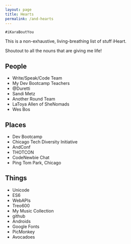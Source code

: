 ```yaml
---
layout: page
title: Hearts
permalink: /and-hearts
---
```

`#iKaraBoutYou`

This is a non-exhaustive, living-breathing list of stuff iHeart.

Shoutout to all the nouns that are giving me life!

## People
 - Write/Speak/Code Team
 - My Dev Bootcamp Teachers
 - @Duretti
 - Sandi Metz
 - Another Round Team
 - LaToya Allen of SheNomads
 - Wes Bos

## Places
 - Dev Bootcamp
 - Chicago Tech Diversity Initiative
 - AndConf
 - THOTCON
 - CodeNewbie Chat
 - Ping Tom Park, Chicago

## Things
 - Unicode
 - ES6
 - WebAPIs
 - Treo600
 - My Music Collection
 - github
 - Androids
 - Google Fonts
 - PicMonkey
 - Avocadoes
